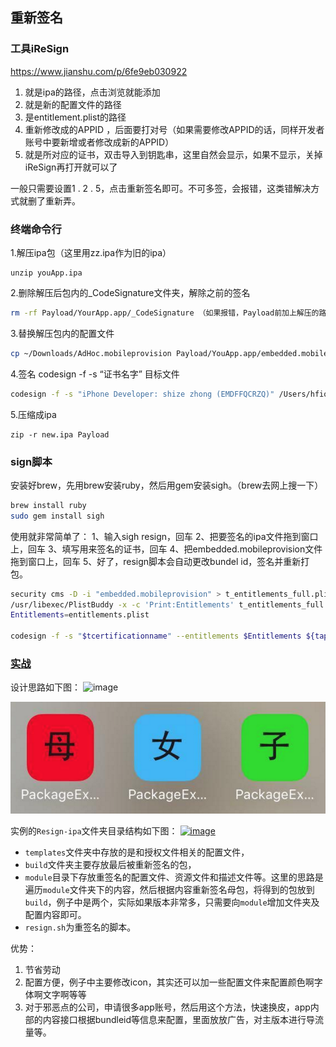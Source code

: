 ## 重新签名


### 工具iReSign
https://www.jianshu.com/p/6fe9eb030922
1. 就是ipa的路径，点击浏览就能添加
2. 就是新的配置文件的路径
3. 是entitlement.plist的路径
4. 重新修改成的APPID ，后面要打对号（如果需要修改APPID的话，同样开发者账号中要新增或者修改成新的APPID）
5. 就是所对应的证书，双击导入到钥匙串，这里自然会显示，如果不显示，关掉iReSign再打开就可以了

一般只需要设置1 . 2 . 5，点击重新签名即可。不可多签，会报错，这类错解决方式就删了重新弄。

### 终端命令行

1.解压ipa包（这里用zz.ipa作为旧的ipa）
```
unzip youApp.ipa
```
2.删除解压后包内的_CodeSignature文件夹，解除之前的签名
```bash
rm -rf Payload/YourApp.app/_CodeSignature （如果报错，Payload前加上解压的路径即可。MyApp指的是解压payload内的包名
```
3.替换解压包内的配置文件 
```bash
cp ~/Downloads/AdHoc.mobileprovision Payload/YouApp.app/embedded.mobileprovision
```

4.签名 codesign -f -s “证书名字” 目标文件
```bash
codesign -f -s "iPhone Developer: shize zhong (EMDFFQCRZQ)" /Users/hfios/Desktop/Payload/YouApp.app
```

5.压缩成ipa
```
zip -r new.ipa Payload
```

### sign脚本

安装好brew，先用brew安装ruby，然后用gem安装sigh。（brew去网上搜一下）
```bash
brew install ruby
sudo gem install sigh
```
使用就非常简单了：
1、输入sigh resign，回车
2、把要签名的ipa文件拖到窗口上，回车
3、填写用来签名的证书，回车
4、把embedded.mobileprovision文件拖到窗口上，回车
5、好了，resign脚本会自动更改bundel id，签名并重新打包。

```bash
security cms -D -i "embedded.mobileprovision" > t_entitlements_full.plist
/usr/libexec/PlistBuddy -x -c 'Print:Entitlements' t_entitlements_full.plist > entitlements.plist
Entitlements=entitlements.plist

codesign -f -s "$tcertificationname" --entitlements $Entitlements ${tapppackagepath}
```

### [实战](https://github.com/Vienta/BlogArticle/tree/master/package)
设计思路如下图：
![image](http://upload-images.jianshu.io/upload_images/1253942-64d44600afabaeb2.png?imageMogr2/auto-orient/strip%7CimageView2/2/w/1240)

![](/assets/packing1.png)


实例的`Resign-ipa`文件夹目录结构如下图：
[![image](http://upload-images.jianshu.io/upload_images/1253942-565b2e08ff4e0d92.png?imageMogr2/auto-orient/strip%7CimageView2/2/w/1240)](http://www.vienta.me/img/autopacket/autopacket_10.png) 

- `templates`文件夹中存放的是和授权文件相关的配置文件，
- `build`文件夹主要存放最后被重新签名的包，
- `module`目录下存放重签名的配置文件、资源文件和描述文件等。这里的思路是遍历`module`文件夹下的内容，然后根据内容重新签名母包，将得到的包放到`build`，例子中是两个，实际如果版本非常多，只需要向`module`增加文件夹及配置内容即可。
- `resign.sh`为重签名的脚本。

优势：
1.  节省劳动
2.  配置方便，例子中主要修改icon，其实还可以加一些配置文件来配置颜色啊字体啊文字啊等等
3.  对于邪恶点的公司，申请很多app账号，然后用这个方法，快速换皮，app内部的内容接口根据bundleid等信息来配置，里面放放广告，对主版本进行导流量等。

